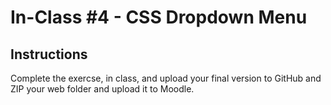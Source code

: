 # In-Class #4 - CSS Dropdown Menu

## Instructions
Complete the exercse, in class, and upload your final version to GitHub and ZIP your web folder and upload it to Moodle.
